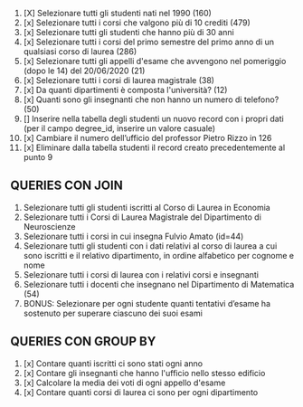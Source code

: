 1. [X] Selezionare tutti gli studenti nati nel 1990 (160)
2. [x] Selezionare tutti i corsi che valgono più di 10 crediti (479)
3. [x] Selezionare tutti gli studenti che hanno più di 30 anni
4. [x] Selezionare tutti i corsi del primo semestre del primo anno di un qualsiasi corso di
laurea (286)
5. [x] Selezionare tutti gli appelli d'esame che avvengono nel pomeriggio (dopo le 14) del
20/06/2020 (21)
6. [x] Selezionare tutti i corsi di laurea magistrale (38)
7. [x] Da quanti dipartimenti è composta l'università? (12)
8. [x] Quanti sono gli insegnanti che non hanno un numero di telefono? (50)
9. [] Inserire nella tabella degli studenti un nuovo record con i propri dati (per il campo
degree_id, inserire un valore casuale)
10. [x] Cambiare il numero dell’ufficio del professor Pietro Rizzo in 126
11. [x] Eliminare dalla tabella studenti il record creato precedentemente al punto 9

## QUERIES CON JOIN
1. Selezionare tutti gli studenti iscritti al Corso di Laurea in Economia
2. Selezionare tutti i Corsi di Laurea Magistrale del Dipartimento di Neuroscienze
3. Selezionare tutti i corsi in cui insegna Fulvio Amato (id=44)
4. Selezionare tutti gli studenti con i dati relativi al corso di laurea a cui sono iscritti e il
relativo dipartimento, in ordine alfabetico per cognome e nome
5. Selezionare tutti i corsi di laurea con i relativi corsi e insegnanti
6. Selezionare tutti i docenti che insegnano nel Dipartimento di Matematica (54)
7. BONUS: Selezionare per ogni studente quanti tentativi d’esame ha sostenuto per
superare ciascuno dei suoi esami

## QUERIES CON GROUP BY
1. [x] Contare quanti iscritti ci sono stati ogni anno
2. [x] Contare gli insegnanti che hanno l'ufficio nello stesso edificio
3. [x] Calcolare la media dei voti di ogni appello d'esame
4. [x] Contare quanti corsi di laurea ci sono per ogni dipartimento